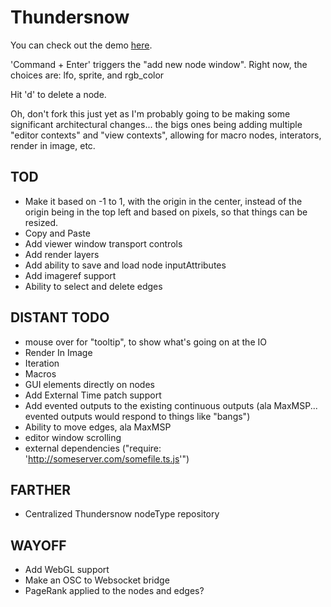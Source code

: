 Thundersnow
===========

You can check out the demo [here](http://williamcotton.github.com/thundersnow/).

'Command + Enter' triggers the "add new node window". Right now, the choices are: lfo, sprite, and rgb_color

Hit 'd' to delete a node.

Oh, don't fork this just yet as I'm probably going to be making some significant architectural changes... the bigs ones being adding multiple "editor contexts" and "view contexts", allowing for macro nodes, interators, render in image, etc.

TOD
----
* Make it based on -1 to 1, with the origin in the center, instead of the origin being in the top left and based on pixels, so that things can be resized.
* Copy and Paste
* Add viewer window transport controls
* Add render layers
* Add ability to save and load node inputAttributes
* Add imageref support
* Ability to select and delete edges

DISTANT TODO
------------
* mouse over for "tooltip", to show what's going on at the IO
* Render In Image
* Iteration
* Macros
* GUI elements directly on nodes
* Add External Time patch support
* Add evented outputs to the existing continuous outputs (ala MaxMSP... evented outputs would respond to things like "bangs")
* Ability to move edges, ala MaxMSP
* editor window scrolling
* external dependencies ("require: 'http://someserver.com/somefile.ts.js'")

FARTHER
-------
* Centralized Thundersnow nodeType repository

WAYOFF
------
* Add WebGL support
* Make an OSC to Websocket bridge
* PageRank applied to the nodes and edges?